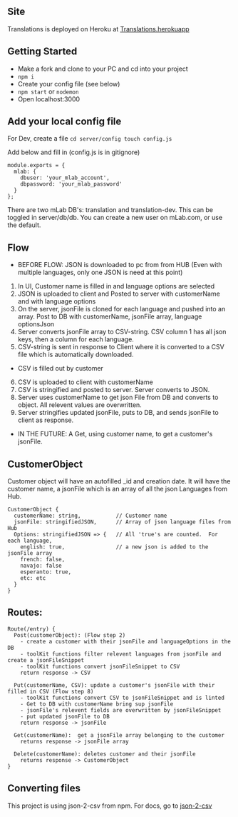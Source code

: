 ## Site
Translations is deployed on Heroku at [Translations.herokuapp](https://tranlations.herokuapp.com)

## Getting Started

- Make a fork and clone to your PC and cd into your project
- ```npm i```
- Create your config file (see below)
- ```npm start``` or ```nodemon```
- Open localhost:3000

## Add your local config file

For Dev, create a file ```cd server/config touch config.js```

Add below and fill in (config.js is in gitignore)

```
module.exports = {
  mlab: {
    dbuser: 'your_mlab_account',
    dbpassword: 'your_mlab_password'
  }
}; 
```

There are two mLab DB's: translation and translation-dev.  This can be toggled in server/db/db.  You can create a new user on mLab.com, or use the default.  

## Flow

- BEFORE FLOW: JSON is downloaded to pc from from HUB (Even with multiple languages, only one JSON is need at this point)
1) In UI, Customer name is filled in and language options are selected
2) JSON is uploaded to client and Posted to server with customerName and with language options
3) On the server, jsonFile is cloned for each language and pushed into an array. Post to DB with customerName, jsonFile array, language optionsJson
4) Server converts jsonFile array to CSV-string.  CSV column 1 has all json keys, then a column for each language.
5) CSV-string is sent in response to Client where it is converted to a CSV file which is automatically downloaded.
- CSV is filled out by customer
6) CSV is uploaded to client with customerName
7) CSV is stringified and posted to server.  Server converts to JSON.  
8) Server uses customerName to get json File from DB and converts to object.  All relevent values are overwritten.  
9) Server stringifies updated jsonFile, puts to DB, and sends jsonFile to client as response.  
- IN THE FUTURE: A Get, using customer name, to get a customer's jsonFile.


## CustomerObject

Customer object will have an autofilled _id and creation date.  It will have the customer name, a jsonFile which is an array of all the json Languages from Hub.
```
CustomerObject {
  customerName: string,           // Customer name
  jsonFile: stringifiedJSON,      // Array of json language files from Hub
  Options: stringifiedJSON => {   // All 'true's are counted.  For each language,
    english: true,                // a new json is added to the jsonFile array
    french: false,
    navajo: false
    esperanto: true,
    etc: etc
  }
}
```

## Routes:

```
Route(/entry) {
  Post(customerObject): (Flow step 2)
    - create a customer with their jsonFile and languageOptions in the DB
    - toolKit functions filter relevent languages from jsonFile and create a jsonFileSnippet
    - toolKit functions convert jsonFileSnippet to CSV
    return response -> CSV

  Put(customerName, CSV): update a customer's jsonFile with their filled in CSV (Flow step 8)
    - toolKit functions convert CSV to jsonFileSnippet and is linted
    - Get to DB with customerName bring sup jsonFile
    - jsonFile's relevent fields are overwritten by jsonFileSnippet
    - put updated jsonFile to DB
    return response -> jsonFile

  Get(customerName):  get a jsonFile array belonging to the customer
    returns response -> jsonFile array

  Delete(customerName): deletes customer and their jsonFile
    returns response -> CustomerObject
}
```


## Converting files
This project is using json-2-csv from npm.  For docs, go to [json-2-csv](https://www.npmjs.com/package/json-2-csv)

